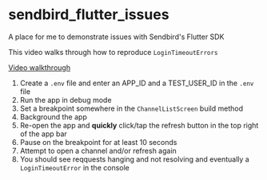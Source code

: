 # sendbird_flutter_issues
A place for me to demonstrate issues with Sendbird's Flutter SDK

This video walks through how to reproduce `LoginTimeoutErrors`

[Video walkthrough](https://drive.google.com/file/d/1HIqPIBQNScqPELW48zIxrdGU5mFXukJI/view?usp=sharing)

1. Create a `.env` file and enter an APP_ID and a TEST_USER_ID in the `.env` file
2. Run the app in debug mode
3. Set a breakpoint somewhere in the `ChannelListScreen` build method
4. Background the app
5. Re-open the app and **quickly** click/tap the refresh button in the top right of the app bar
6. Pause on the breakpoint for at least 10 seconds
7. Attempt to open a channel and/or refresh again
8. You should see reqquests hanging and not resolving and eventually a `LoginTimeoutError` in the console
